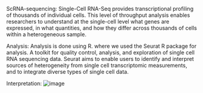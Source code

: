 ScRNA-sequencing:
Single-Cell RNA-Seq provides transcriptional profiling of thousands of individual cells. 
This level of throughput analysis enables researchers to understand at the single-cell level what genes are expressed, 
in what quantities, and how they differ across thousands of cells within a heterogeneous sample.


Analysis:
Analysis is done using R.
where we used the Seurat R package for analysis.
A toolkit for quality control, analysis, and exploration of single cell RNA sequencing data. 
Seurat aims to enable users to identify and interpret sources of heterogeneity from single cell transcriptomic measurements, 
and to integrate diverse types of single cell data.


Interpretation:
![image](https://user-images.githubusercontent.com/112052476/199076175-2fcf2f66-0bbb-4c10-b988-bf96a9d0b252.png)



